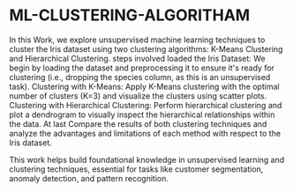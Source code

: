 # ML-CLUSTERING-ALGORITHAM

In this Work, we explore unsupervised machine learning techniques to cluster the Iris dataset using two clustering algorithms: K-Means Clustering and Hierarchical Clustering. 
steps involved
loaded the Iris Dataset: We begin by loading the dataset and preprocessing it to ensure it's ready for clustering (i.e., dropping the species column, as this is an unsupervised task).
Clustering with K-Means: Apply K-Means clustering with the optimal number of clusters (K=3) and visualize the clusters using scatter plots.
Clustering with Hierarchical Clustering: Perform hierarchical clustering and plot a dendrogram to visually inspect the hierarchical relationships within the data.
At last Compare the results of both clustering techniques and analyze the advantages and limitations of each method with respect to the Iris dataset.

This work helps build foundational knowledge in unsupervised learning and clustering techniques, essential for tasks like customer segmentation, anomaly detection, and pattern recognition.
